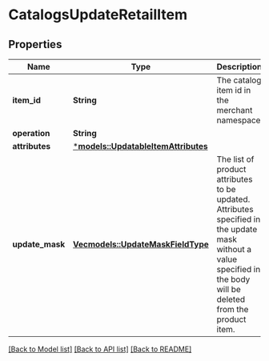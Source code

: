 # CatalogsUpdateRetailItem

## Properties
Name | Type | Description | Notes
------------ | ------------- | ------------- | -------------
**item_id** | **String** | The catalog item id in the merchant namespace | 
**operation** | **String** |  | 
**attributes** | [***models::UpdatableItemAttributes**](UpdatableItemAttributes.md) |  | 
**update_mask** | [**Vec<models::UpdateMaskFieldType>**](UpdateMaskFieldType.md) | The list of product attributes to be updated. Attributes specified in the update mask without a value specified in the body will be deleted from the product item. | [optional] [default to None]

[[Back to Model list]](../README.md#documentation-for-models) [[Back to API list]](../README.md#documentation-for-api-endpoints) [[Back to README]](../README.md)



